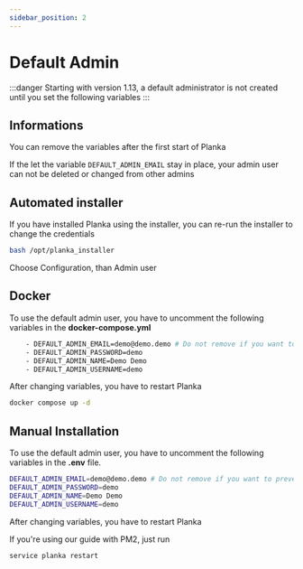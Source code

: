 ```yaml
---
sidebar_position: 2
---
```

# Default Admin
:::danger
Starting with version 1.13, a default administrator is not created until you set the following variables
:::

## Informations
You can remove the variables after the first start of Planka

If the let the variable `DEFAULT_ADMIN_EMAIL` stay in place, your admin user can not be deleted or changed from other admins


## Automated installer
If you have installed Planka using the installer, you can re-run the installer to change the credentials

```bash
bash /opt/planka_installer
```

Choose Configuration, than Admin user

## Docker
To use the default admin user, you have to uncomment the following variables in the **docker-compose.yml**

```bash
    - DEFAULT_ADMIN_EMAIL=demo@demo.demo # Do not remove if you want to prevent this user from being edited/deleted
    - DEFAULT_ADMIN_PASSWORD=demo
    - DEFAULT_ADMIN_NAME=Demo Demo
    - DEFAULT_ADMIN_USERNAME=demo
```

After changing variables, you have to restart Planka
```bash
docker compose up -d
```

## Manual Installation
To use the default admin user, you have to uncomment the following variables in the **.env** file.

```bash
DEFAULT_ADMIN_EMAIL=demo@demo.demo # Do not remove if you want to prevent this user from being edited/deleted
DEFAULT_ADMIN_PASSWORD=demo
DEFAULT_ADMIN_NAME=Demo Demo
DEFAULT_ADMIN_USERNAME=demo
```

After changing variables, you have to restart Planka

If you're using our guide with PM2, just run
```bash
service planka restart
```
